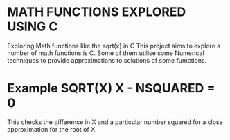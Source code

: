 # MATH FUNCTIONS EXPLORED USING C
Exploring Math functions like the sqrt(x) in C
This project aims to explore  a number of math functions is C.
Some of them utilise some Numerical techniques to provide approximations to solutions of some fumctions.

# Example SQRT(X) X - NSQUARED = 0
This checks the difference in X and a particular number squared for a close approximation for the root of X.
